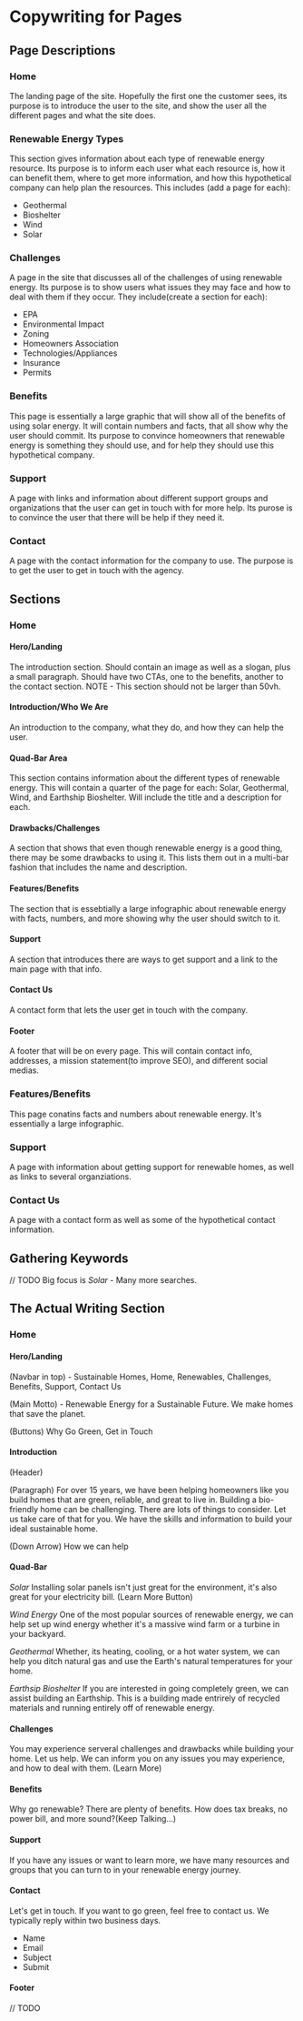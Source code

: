 # Copywriting for Pages

## Page Descriptions

### Home
The landing page of the site. Hopefully the first one the customer sees, its purpose is to introduce the user to the site, and show the user all the different pages and what the site does.

### Renewable Energy Types
This section gives information about each type of renewable energy resource. Its purpose is to inform each user what each resource is, how it can benefit them, where to get more information, and how this hypothetical company can help plan the resources. This includes (add a page for each):
 - Geothermal
 - Bioshelter
 - Wind
 - Solar

### Challenges
A page in the site that discusses all of the challenges of using renewable energy. Its purpose is to show users what issues they may face and how to deal with them if they occur. They include(create a section for each):
 - EPA
 - Environmental Impact
 - Zoning
 - Homeowners Association
 - Technologies/Appliances
 - Insurance
 - Permits
 
### Benefits
This page is essentially a large graphic that will show all of the benefits of using solar energy. It will contain numbers and facts, that all show why the user should commit. Its purpose to convince homeowners that renewable energy is something they should use, and for help they should use this hypothetical company.

### Support
A page with links and information about different support groups and organizations that the user can get in touch with for more help. Its purose is to convince the user that there will be help if they need it.

### Contact
A page with the contact information for the company to use. The purpose is to get the user to get in touch with the agency.

## Sections

### Home

#### Hero/Landing
The introduction section. Should contain an image as well as a slogan, plus a small paragraph. Should have two CTAs, one to the benefits, another to the contact section. 
NOTE - This section should not be larger than 50vh.

#### Introduction/Who We Are
An introduction to the company, what they do, and how they can help the user.

#### Quad-Bar Area
This section contains information about the different types of renewable energy. This will contain a quarter of the page for each: Solar, Geothermal, Wind, and Earthship Bioshelter. Will include the title and a description for each.

#### Drawbacks/Challenges
A section that shows that even though renewable energy is a good thing, there may be some drawbacks to using it. This lists them out in a multi-bar fashion that includes the name and description.

#### Features/Benefits
The section that is essebtially a large infographic about renewable energy with facts, numbers, and more showing why the user should switch to it.

#### Support
A section that introduces there are ways to get support and a link to the main page with that info.

#### Contact Us
A contact form that lets the user get in touch with the company.

#### Footer
A footer that will be on every page. This will contain contact info, addresses, a mission statement(to improve SEO), and different social medias.

### Features/Benefits
This page conatins facts and numbers about renewable energy. It's essentially a large infographic.

### Support
A page with information about getting support for renewable homes, as well as links to several organziations.

### Contact Us
A page with a contact form as well as some of the hypothetical contact information. 

## Gathering Keywords
// TODO
Big focus is *Solar* - Many more searches.


## The Actual Writing Section

### Home

#### Hero/Landing
(Navbar in top) - Sustainable Homes, Home, Renewables, Challenges, Benefits, Support, Contact Us

(Main Motto) - Renewable Energy for a Sustainable Future.
We make homes that save the planet.

(Buttons) Why Go Green, Get in Touch

#### Introduction
(Header)

(Paragraph) 
For over 15 years, we have been helping homeowners like you build homes that are green, reliable, and great to live in. Building a bio-friendly home can be challenging. There are lots of things to consider. Let us take care of that for you. We have the skills and information to build your ideal sustainable home.

(Down Arrow) How we can help

#### Quad-Bar

*Solar* 
Installing solar panels isn't just great for the environment, it's also great for your electricity bill. (Learn More Button)

*Wind Energy*
One of the most popular sources of renewable energy, we can help set up wind energy whether it's a massive wind farm or a turbine in your backyard.

*Geothermal*
Whether, its heating, cooling, or a hot water system, we can help you ditch natural gas and use the Earth's natural temperatures for your home.

*Earthsip Bioshelter*
If you are interested in going completely green, we can assist building an Earthship. This is a building made entrirely of recycled materials and running entirely off of renewable energy.

#### Challenges
You may experience serveral challenges and drawbacks while building your home. Let us help. We can inform you on any issues you may experience, and how to deal with them. (Learn More)

#### Benefits
Why go renewable? There are plenty of benefits. How does tax breaks, no power bill, and more sound?(Keep Talking...)

#### Support
If you have any issues or want to learn more, we have many resources and groups that you can turn to in your renewable energy journey.

#### Contact
Let's get in touch. If you want to go green, feel free to contact us. We typically reply within two business days.
 - Name
 - Email
 - Subject
 - Submit

#### Footer
// TODO


